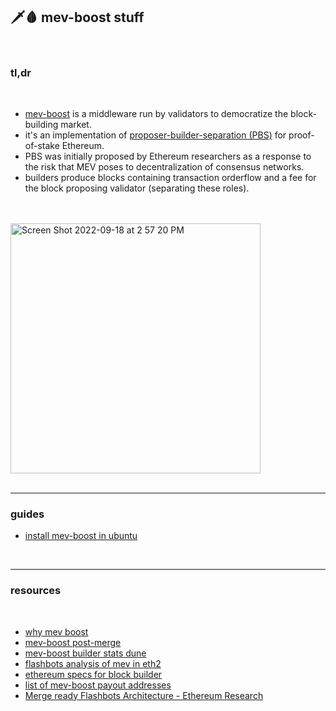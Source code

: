 ## 🗡🩸 mev-boost stuff

<br>

### tl,dr 

<br>

* [mev-boost](https://github.com/flashbots/mev-boost#installing) is a middleware run by validators to democratize the block-building market.
* it's an implementation of [proposer-builder-separation (PBS)](https://ethresear.ch/t/proposer-block-builder-separation-friendly-fee-market-designs/9725) for proof-of-stake Ethereum.
* PBS was initially proposed by Ethereum researchers as a response to the risk that MEV poses to decentralization of consensus networks. 
* builders produce blocks containing transaction orderflow and a fee for the block proposing validator (separating these roles).


<br>
<br>

<img width="400" alt="Screen Shot 2022-09-18 at 2 57 20 PM" src="https://user-images.githubusercontent.com/1130416/190929561-afe6918f-6f34-459e-9d2b-06902918d4d0.png">


<br>
<br>

---

### guides

* [install mev-boost in ubuntu](https://github.com/metanull-operator/eth2-ubuntu/blob/master/v2/mev-boost.md)

<br>

---

### resources

<br>


* [why mev boost](https://writings.flashbots.net/writings/why-run-mevboost/)
* [mev-boost post-merge](https://ethresear.ch/t/mev-boost-merge-ready-flashbots-architecture/11177)
* [mev-boost builder stats dune](https://dune.com/ChainsightAnalytics/mev-after-ethereum-merge)
* [flashbots analysis of mev in eth2](https://github.com/flashbots/eth2-research/blob/main/notebooks/mev-in-eth2/eth2-mev-calc.ipynb)
* [ethereum specs for block builder](https://github.com/ethereum/builder-specs)
* [list of mev-boost payout addresses](https://gist.github.com/metachris/a4d10ff59cad5ffe3cf0f2c6e91fc0bc)
* [Merge ready Flashbots Architecture - Ethereum Research](https://hackmd.io/@manifold/S1jRmGIPF)


